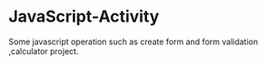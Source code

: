 # JavaScript-Activity
Some javascript operation such as create form and form validation ,calculator project.
